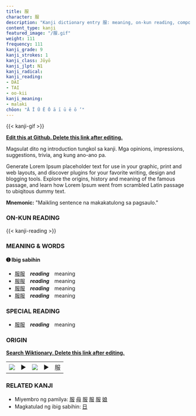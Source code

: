 ```yaml
---
title: 服
character: 服
description: "Kanji dictionary entry 服: meaning, on-kun reading, compounds, origin, related kanji"
content_type: kanji
featured_image: "/服.gif"
weight: 111
frequency: 111
kanji_grade: 9
kanji_strokes: 1
kanji_class: Jōyō
kanji_jlpt: N1
kanji_radical: 
kanji_reading: 
- DAI
- TAI
- oo-kii
kanji_meaning:
- malaki
chōon: "Ā Ī Ū Ē Ō ā ī ū ē ō ’"
---
```

[//]: # (Don't edit the line below. Kanji animated GIF code is automatically generated.)
{{< kanji-gif >}}

[//]: # (Edit below this line.)

**[Edit this at Github. Delete this link after editing.](https://github.com/tim0g/tim/tree/main/content/kanji/服/index.md)**

Magsulat dito ng introduction tungkol sa kanji. Mga opinions, impressions, suggestions, trivia, ang kung ano-ano pa.

Generate Lorem Ipsum placeholder text for use in your graphic, print and web layouts, and discover plugins for your favorite writing, design and blogging tools. Explore the origins, history and meaning of the famous passage, and learn how Lorem Ipsum went from scrambled Latin passage to ubiqitous dummy text.
 
**Mnemonic:** "Maikling sentence na makakatulong sa pagsaulo."

### ON-KUN READING

[//]: # (Don't edit the line below. ON-KUN READING code is automatically generated.)
{{< kanji-reading >}}

### MEANING & WORDS

#### ➊ **Ibig sabihin**
  - [服](../服)[服](../服)　***reading***　meaning
  - [服](../服)[服](../服)　***reading***　meaning
  - [服](../服)[服](../服)　***reading***　meaning
  - [服](../服)[服](../服)　***reading***　meaning

### SPECIAL READING
  - [服](../服)[服](../服)　***reading***　meaning

### ORIGIN

**[Search Wiktionary. Delete this link after editing.](https://wiktionary.org/wiki/服)**
<table class="kanji-table"><tr><td>
<img src="60px-服-bronze.svg.png">
</td><td>▶</td><td>
<img src="60px-服-oracle.svg.png">
</td><td>▶</td>
<td class="kanji-origin">服</td>
</tr></table>

### RELATED KANJI
- Miyembro ng pamilya: [服](../服) [母](../母) [服](../服) [服](../服) [服](../服) [娘](../娘)
- Magkatulad ng ibig sabihin: [日](../日)
